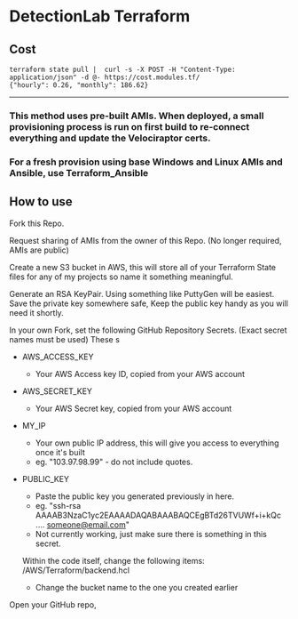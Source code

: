 # DetectionLab Terraform

## Cost
```
terraform state pull |  curl -s -X POST -H "Content-Type: application/json" -d @- https://cost.modules.tf/
{"hourly": 0.26, "monthly": 186.62}
```
---

### This method uses pre-built AMIs. When deployed, a small provisioning process is run on first build to re-connect everything and update the Velociraptor certs.

### For a fresh provision using base Windows and Linux AMIs and Ansible, use Terraform_Ansible

## How to use

Fork this Repo.

Request sharing of AMIs from the owner of this Repo. (No longer required, AMIs are public)

Create a new S3 bucket in AWS, this will store all of your Terraform State files for any of my projects so name it something meaningful.

Generate an RSA KeyPair. Using something like PuttyGen will be easiest. Save the private key somewhere safe, Keep the public key handy as you will need it shortly.

In your own Fork, set the following GitHub Repository Secrets. (Exact secret names must be used) These s

- AWS_ACCESS_KEY 
  - Your AWS Access key ID, copied from your AWS account
- AWS_SECRET_KEY
  - Your AWS Secret key, copied from your AWS account
- MY_IP
  - Your own public IP address, this will give you access to everything once it's built
  - eg. "103.97.98.99" - do not include quotes.
- PUBLIC_KEY
  - Paste the public key you generated previously in here.
  - eg. "ssh-rsa AAAAB3NzaC1yc2EAAAADAQABAAABAQCEgBTd26TVUWf+i+kQc .... someone@email.com"
  - Not currently working, just make sure there is something in this secret.

  Within the code itself, change the following items:
  /AWS/Terraform/backend.hcl
   - Change the bucket name to the one you created earlier

Open your GitHub repo, 

